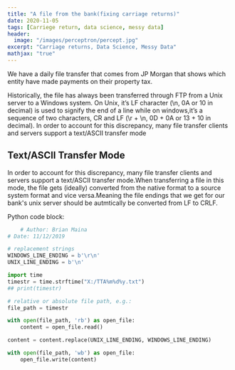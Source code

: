 ```yaml
---
title: "A file from the bank(fixing carriage returns)"
date: 2020-11-05
tags: [Carriege return, data science, messy data]
header:
  image: "/images/perceptron/percept.jpg"
excerpt: "Carriage returns, Data Science, Messy Data"
mathjax: "true"
---
```


We have a daily file transfer that comes from JP Morgan that shows which entity have made payments on their property tax.

Historically, the file has always been transferred through FTP from a Unix server to a Windows system.
On Unix, it’s LF character (\n, 0A or 10 in decimal) is used to signify the end of a line while on windows,it’s a sequence of two characters, CR and LF (\r + \n, 0D + 0A or 13 + 10 in decimal).
In order to account for this discrepancy, many file transfer clients and servers support a text/ASCII transfer mode

## Text/ASCII Transfer Mode

In order to account for this discrepancy, many file transfer clients and servers support a text/ASCII transfer mode.When transferring a file in this mode, the file gets (ideally) converted from the native format to a source system format and vice versa.Meaning the file endings that we get for our bank's unix server should be autmtically be converted from LF to CRLF.


Python code block:
```python
    # Author: Brian Maina
# Date: 11/12/2019

# replacement strings
WINDOWS_LINE_ENDING = b'\r\n'
UNIX_LINE_ENDING = b'\n'

import time
timestr = time.strftime("X:/TTA%m%d%y.txt")
## print(timestr)

# relative or absolute file path, e.g.:
file_path = timestr

with open(file_path, 'rb') as open_file:
    content = open_file.read()

content = content.replace(UNIX_LINE_ENDING, WINDOWS_LINE_ENDING)

with open(file_path, 'wb') as open_file:
    open_file.write(content)
```